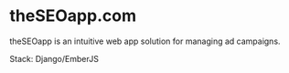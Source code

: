 # theSEOapp.com

theSEOapp is an intuitive web app solution for managing ad campaigns.

Stack: Django/EmberJS

